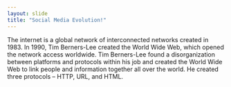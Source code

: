 ```yaml
---
layout: slide
title: "Social Media Evolution!"
---
```


The internet is a global network of interconnected networks created in 1983. In 1990, Tim Berners-Lee created the World Wide Web, which opened the network access worldwide. Tim Berners-Lee found a disorganization between platforms and protocols within his job and created the World Wide Web to link people and information together all over the world. He created three protocols – HTTP, URL, and HTML. 
